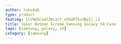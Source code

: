 ```yaml
---
author: tokodab
type: product
featimg: 1lV9A5Caa5ZWiacY_xVOoRT6zdBpIj_LI
title: Joker Batman Scream Samsung Galaxy S9 Case
tags: [samsung, galaxy, s9]
category: [samsung]
---
```

